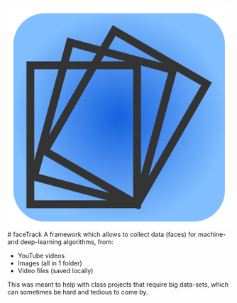 ![image](https://github.com/JDatPNW/faceExtractor/blob/master/src/imgs/icon.svg) # faceTrack
A framework which allows to collect data (faces) for machine- and  deep-learning algorithms, from:
* YouTube videos
* Images (all in 1 folder)
* Video files (saved locally)

This was meant to help with class projects that require big data-sets, which can sometimes be hard and tedious to come by.
